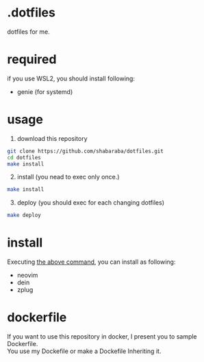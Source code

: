 # .dotfiles
dotfiles for me.

# required
if you use WSL2, you should install following:
- genie (for systemd)

# usage
1. download this repository  
```sh
git clone https://github.com/shabaraba/dotfiles.git
cd dotfiles 
make install
```
2. install (you nead to exec only once.)
```sh
make install
```
3. deploy (you should exec for each changing dotfiles)
```sh
make deploy
```

# install
Executing [the above command](#usage), you can install as following:
- neovim
- dein
- zplug

# dockerfile
If you want to use this repository in docker, I present you to sample Dockerfile.  
You use my Dockefile or make a Dockefile Inheriting it. 
